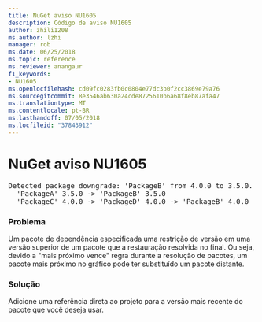 ```yaml
---
title: NuGet aviso NU1605
description: Código de aviso NU1605
author: zhili1208
ms.author: lzhi
manager: rob
ms.date: 06/25/2018
ms.topic: reference
ms.reviewer: anangaur
f1_keywords:
- NU1605
ms.openlocfilehash: cd09fc0283fb0c0804e77dc3b0f2cc3869e79a76
ms.sourcegitcommit: 8e3546ab630a24cde8725610b6a68f8eb87afa47
ms.translationtype: MT
ms.contentlocale: pt-BR
ms.lasthandoff: 07/05/2018
ms.locfileid: "37843912"
---
```

# <a name="nuget-warning-nu1605"></a>NuGet aviso NU1605

<pre>Detected package downgrade: 'PackageB' from 4.0.0 to 3.5.0. Reference the package directly from the project to select a different version.<br/>  'PackageA' 3.5.0 -> 'PackageB' 3.5.0<br/>  'PackageC' 4.0.0 -> 'PackageD' 4.0.0 -> 'PackageB' 4.0.0</pre>

### <a name="issue"></a>Problema
Um pacote de dependência especificada uma restrição de versão em uma versão superior de um pacote que a restauração resolvida no final. Ou seja, devido a "mais próximo vence" regra durante a resolução de pacotes, um pacote mais próximo no gráfico pode ter substituído um pacote distante.

### <a name="solution"></a>Solução
Adicione uma referência direta ao projeto para a versão mais recente do pacote que você deseja usar.